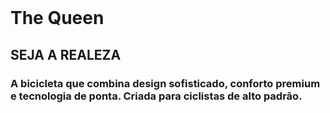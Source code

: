 <div style="display: block"><br>
  <h1>The Queen  <br> 
  </h1>
  <h2> SEJA A REALEZA</h2>
  <h3>A bicicleta que combina design sofisticado, conforto premium e tecnologia de ponta. Criada para ciclistas de alto padrão.</h3>
</div>